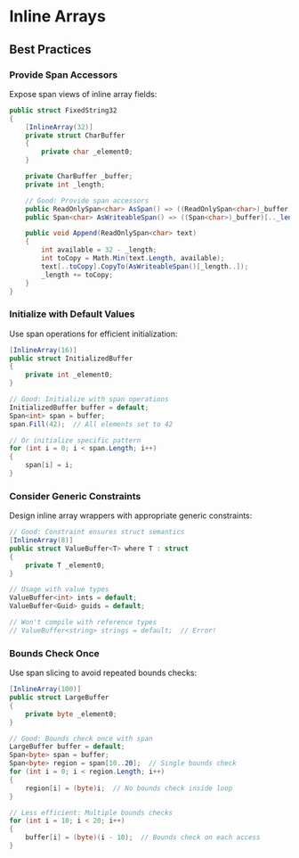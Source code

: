 # Inline Arrays
## Best Practices
### Provide Span Accessors

Expose span views of inline array fields:

```csharp
public struct FixedString32
{
    [InlineArray(32)]
    private struct CharBuffer
    {
        private char _element0;
    }

    private CharBuffer _buffer;
    private int _length;

    // Good: Provide span accessors
    public ReadOnlySpan<char> AsSpan() => ((ReadOnlySpan<char>)_buffer)[.._length];
    public Span<char> AsWriteableSpan() => ((Span<char>)_buffer)[.._length];

    public void Append(ReadOnlySpan<char> text)
    {
        int available = 32 - _length;
        int toCopy = Math.Min(text.Length, available);
        text[..toCopy].CopyTo(AsWriteableSpan()[_length..]);
        _length += toCopy;
    }
}
```

### Initialize with Default Values

Use span operations for efficient initialization:

```csharp
[InlineArray(16)]
public struct InitializedBuffer
{
    private int _element0;
}

// Good: Initialize with span operations
InitializedBuffer buffer = default;
Span<int> span = buffer;
span.Fill(42);  // All elements set to 42

// Or initialize specific pattern
for (int i = 0; i < span.Length; i++)
{
    span[i] = i;
}
```

### Consider Generic Constraints

Design inline array wrappers with appropriate generic constraints:

```csharp
// Good: Constraint ensures struct semantics
[InlineArray(8)]
public struct ValueBuffer<T> where T : struct
{
    private T _element0;
}

// Usage with value types
ValueBuffer<int> ints = default;
ValueBuffer<Guid> guids = default;

// Won't compile with reference types
// ValueBuffer<string> strings = default;  // Error!
```

### Bounds Check Once

Use span slicing to avoid repeated bounds checks:

```csharp
[InlineArray(100)]
public struct LargeBuffer
{
    private byte _element0;
}

// Good: Bounds check once with span
LargeBuffer buffer = default;
Span<byte> span = buffer;
Span<byte> region = span[10..20];  // Single bounds check
for (int i = 0; i < region.Length; i++)
{
    region[i] = (byte)i;  // No bounds check inside loop
}

// Less efficient: Multiple bounds checks
for (int i = 10; i < 20; i++)
{
    buffer[i] = (byte)(i - 10);  // Bounds check on each access
}
```
